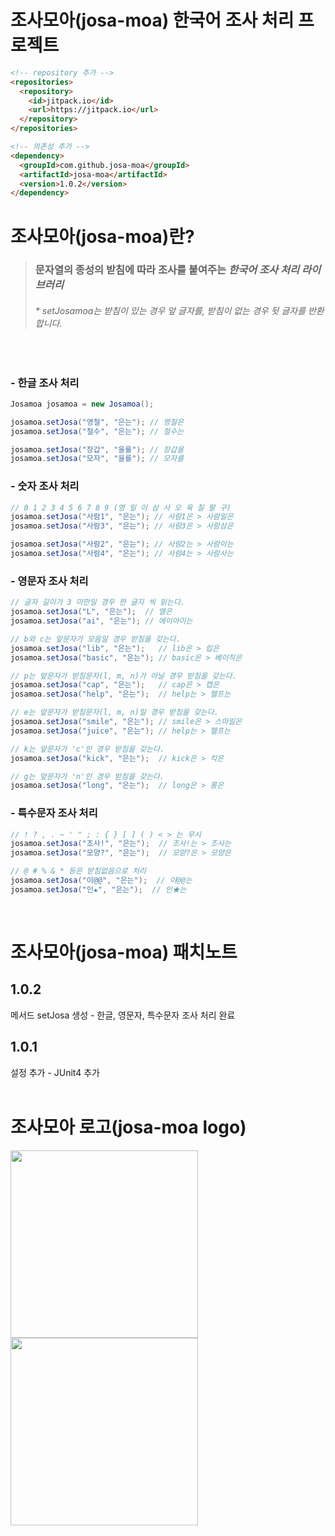 # 조사모아(josa-moa) 한국어 조사 처리 프로젝트
```html
<!-- repository 추가 -->
<repositories>
  <repository>
    <id>jitpack.io</id>
    <url>https://jitpack.io</url>
  </repository>
</repositories>

<!-- 의존성 추가 -->
<dependency>
  <groupId>com.github.josa-moa</groupId>
  <artifactId>josa-moa</artifactId>
  <version>1.0.2</version>
</dependency>
```
# 조사모아(josa-moa)란?
> ### 문자열의 종성의 받침에 따라 조사를 붙여주는 *__한국어 조사 처리 라이브러리__*
> ###### * setJosamoa는 받침이 있는 경우 앞 글자를, 받침이 없는 경우 뒷 글자를 반환합니다.
<br>

### - 한글 조사 처리
```java
Josamoa josamoa = new Josamoa();

josamoa.setJosa("영철", "은는"); // 영철은    
josamoa.setJosa("철수", "은는"); // 철수는

josamoa.setJosa("장갑", "을를"); // 장갑을    
josamoa.setJosa("모자", "을를"); // 모자를
```
### - 숫자 조사 처리
```java
// 0 1 2 3 4 5 6 7 8 9 (영 일 이 삼 사 오 육 칠 팔 구)
josamoa.setJosa("사람1", "은는"); // 사람1은 > 사람일은
josamoa.setJosa("사람3", "은는"); // 사람3은 > 사람삼은

josamoa.setJosa("사람2", "은는"); // 사람2는 > 사람이는
josamoa.setJosa("사람4", "은는"); // 사람4는 > 사람사는
```
### - 영문자 조사 처리
```java
// 글자 길이가 3 미만일 경우 한 글자 씩 읽는다.
josamoa.setJosa("L", "은는");  // 엘은
josamoa.setJosa("ai", "은는"); // 에이아이는

// b와 c는 앞문자가 모음일 경우 받침을 갖는다.
josamoa.setJosa("lib", "은는");   // lib은 > 립은
josamoa.setJosa("basic", "은는"); // basic은 > 베이직은

// p는 앞문자가 받침문자(l, m, n)가 아닐 경우 받침을 갖는다.
josamoa.setJosa("cap", "은는");   // cap은 > 캡은
josamoa.setJosa("help", "은는");  // help는 > 헬프는

// e는 앞문자가 받침문자(l, m, n)일 경우 받침을 갖는다.
josamoa.setJosa("smile", "은는"); // smile은 > 스마일은
josamoa.setJosa("juice", "은는"); // help는 > 헬프는

// k는 앞문자가 'c'인 경우 받침을 갖는다.
josamoa.setJosa("kick", "은는");  // kick은 > 킥은

// g는 앞문자가 'n'인 경우 받침을 갖는다.
josamoa.setJosa("long", "은는");  // long은 > 롱은
```
### - 특수문자 조사 처리
```java
// ! ? , . ~ ' " ; : { } [ ] ( ) < > 는 무시
josamoa.setJosa("조사!", "은는");  // 조사!는 > 조사는
josamoa.setJosa("모양?", "은는");  // 모양?은 > 모양은

// @ # % & * 등은 받침없음으로 처리
josamoa.setJosa("이@@", "은는");  // 이@@는
josamoa.setJosa("인★", "은는");  // 인★는
```
<br>

# 조사모아(josa-moa) 패치노트
## 1.0.2
메서드 setJosa 생성 - 한글, 영문자, 특수문자 조사 처리 완료
## 1.0.1
설정 추가 - JUnit4 추가
<br><br>

# 조사모아 로고(josa-moa logo)
<img src=https://user-images.githubusercontent.com/113405581/191260453-19912840-bee8-4e9c-a948-6a7723d2bd43.jpg width="300"> <img src=https://user-images.githubusercontent.com/113405581/191261422-63219ccd-fa14-4ee5-825a-3dc0e286a625.jpg width="300">

